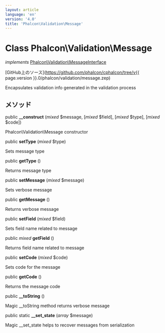 ```yaml
---
layout: article
language: 'en'
version: '4.0'
title: 'Phalcon\Validation\Message'
---
```

# Class **Phalcon\Validation\Message**

*implements* [Phalcon\Validation\MessageInterface](Phalcon_Validation_MessageInterface)

[GitHub上のソース](https://github.com/phalcon/cphalcon/tree/v{{ page.version }}.0/phalcon/validation/message.zep)

Encapsulates validation info generated in the validation process

## メソッド

public **__construct** (*mixed* $message, [*mixed* $field], [*mixed* $type], [*mixed* $code])

Phalcon\Validation\Message constructor

public **setType** (*mixed* $type)

Sets message type

public **getType** ()

Returns message type

public **setMessage** (*mixed* $message)

Sets verbose message

public **getMessage** ()

Returns verbose message

public **setField** (*mixed* $field)

Sets field name related to message

public *mixed* **getField** ()

Returns field name related to message

public **setCode** (*mixed* $code)

Sets code for the message

public **getCode** ()

Returns the message code

public **__toString** ()

Magic __toString method returns verbose message

public static **__set_state** (*array* $message)

Magic __set_state helps to recover messages from serialization